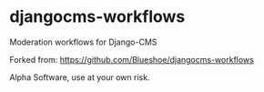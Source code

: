 # djangocms-workflows
Moderation workflows for Django-CMS

Forked from: https://github.com/Blueshoe/djangocms-workflows

Alpha Software, use at your own risk.
